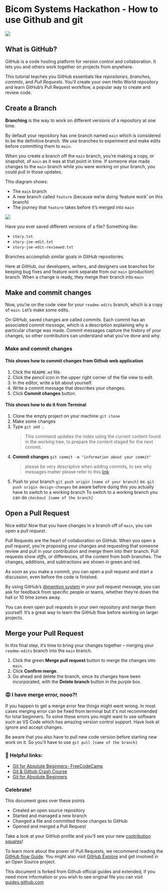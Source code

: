 # Bicom Systems Hackathon - How to use Github and git
![](https://hackathon.bicomsystems.com/wp-content/uploads/2019/08/Web02-1.png)
## What is GitHub?

GitHub is a code hosting platform for version control and collaboration. It lets you and others work together on projects from anywhere.

This tutorial teaches you GitHub essentials like  _repositories_,  _branches_,  _commits_, and  _Pull Requests_. You’ll create your own Hello World repository and learn GitHub’s Pull Request workflow, a popular way to create and review code.

## Create a Branch

**Branching**  is the way to work on different versions of a repository at one time.

By default your repository has one branch named  `main`  which is considered to be the definitive branch. We use branches to experiment and make edits before committing them to  `main`.

When you create a branch off the  `main`  branch, you’re making a copy, or snapshot, of  `main`  as it was at that point in time. If someone else made changes to the  `main`  branch while you were working on your branch, you could pull in those updates.

This diagram shows:

-   The  `main`  branch
-   A new branch called  `feature`  (because we’re doing ‘feature work’ on this branch)
-   The journey that  `feature`  takes before it’s merged into  `main`

![](https://guides.github.com/activities/hello-world/branching.png)

Have you ever saved different versions of a file? Something like:

-   `story.txt`
-   `story-joe-edit.txt`
-   `story-joe-edit-reviewed.txt`

Branches accomplish similar goals in GitHub repositories.

Here at GitHub, our developers, writers, and designers use branches for keeping bug fixes and feature work separate from our  `main`  (production) branch. When a change is ready, they merge their branch into  `main`

## Make and commit changes

Now, you’re on the code view for your  `readme-edits`  branch, which is a copy of  `main`. Let’s make some edits.

On GitHub, saved changes are called  _commits_. Each commit has an associated  _commit message_, which is a description explaining why a particular change was made. Commit messages capture the history of your changes, so other contributors can understand what you’ve done and why.

### Make and commit changes 
#### This shows how to commit changes from Github web application

1.  Click the  `README.md`  file.
2.  Click the  pencil icon in the upper right corner of the file view to edit.
3.  In the editor, write a bit about yourself.
4.  Write a commit message that describes your changes.
5.  Click  **Commit changes**  button.

 #### This shows how to do it from Terminal
1. Clone the empty project on your machine
 ``` git clone ``` 
 2. Make some changes 
 3. Type ```git add .``` 
	   > This command updates the index using the current content found in the working tree, to prepare the content staged for the next commit.
4. **Commit changes**
		``` git commit -m "information about your commit" ``` 
	> please be very descriptive when adding commits, to see why messages matter please refer to this [link](https://chris.beams.io/posts/git-commit/)
5.	 Push to your branch 
``` git push origin [name of your branch] ```
ex. ``` git push origin design-changes ``` be aware before doing this you actually have to switch to a working branch 
To switch to a working branch you can do ``` checkout [name of the branch] ```


## Open a Pull Request

Nice edits! Now that you have changes in a branch off of  `main`, you can open a  _pull request_.

Pull Requests are the heart of collaboration on GitHub. When you open a  _pull request_, you’re proposing your changes and requesting that someone review and pull in your contribution and merge them into their branch. Pull requests show  _diffs_, or differences, of the content from both branches. The changes, additions, and subtractions are shown in green and red.

As soon as you make a commit, you can open a pull request and start a discussion, even before the code is finished.

By using GitHub’s  [@mention system](https://help.github.com/articles/about-writing-and-formatting-on-github/#text-formatting-toolbar)  in your pull request message, you can ask for feedback from specific people or teams, whether they’re down the hall or 10 time zones away.

You can even open pull requests in your own repository and merge them yourself. It’s a great way to learn the GitHub flow before working on larger projects.

## Merge your Pull Request

In this final step, it’s time to bring your changes together – merging your  `readme-edits`  branch into the  `main`  branch.

1.  Click the green  **Merge pull request**  button to merge the changes into  `main`.
2.  Click  **Confirm merge**.
3.  Go ahead and delete the branch, since its changes have been incorporated, with the  **Delete branch**  button in the purple box.


### 😡 I have merge error, nooo?!

If you happen to get a merge error few things might went wrong. In most cases merging error can be fixed from terminal but it's not recommended for total beginners. To solve these errors you might want to use software such as VS Code which has amazing version control support.  Have look at ignore and accept changes. 

Be aware that you also have to pull new code version before starting new work on it.  So you'll have to use ``` git pull [name of the branch] ``` 

### 🤔 Helpful links: 


-  [Git for Absolute Beginners- FreeCodeCamp](https://www.freecodecamp.org/news/an-introduction-to-git-for-absolute-beginners-86fa1d32ff71/)
- [Git & Github Crash Course](https://www.youtube.com/watch?v=SWYqp7iY_Tc)
- [Git for Absolute Beginners](https://www.elegantthemes.com/blog/resources/git-and-github-a-beginners-guide-for-complete-newbies)

### Celebrate!

This document goes over these points
-   Created an open source repository
-   Started and managed a new branch
-   Changed a file and committed those changes to GitHub
-   Opened and merged a Pull Request

Take a look at your GitHub profile and you’ll see your new  [contribution squares](https://help.github.com/articles/viewing-contributions)!

To learn more about the power of Pull Requests, we recommend reading the  [GitHub flow Guide](http://guides.github.com/overviews/flow/). You might also visit  [GitHub Explore](http://github.com/explore)  and get involved in an Open Source project.

This document is forked from Github official guides and extended, if you need more information or you wish to see original file  you can visit [guides.github.com](https://guides.github.com/activities/hello-world/)




